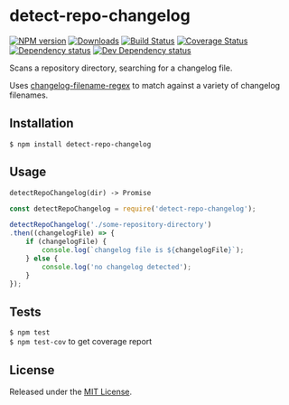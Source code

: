 # detect-repo-changelog

[![NPM version][npm-image]][npm-url] [![Downloads][downloads-image]][npm-url] [![Build Status][travis-image]][travis-url] [![Coverage Status][coveralls-image]][coveralls-url] [![Dependency status][david-dm-image]][david-dm-url] [![Dev Dependency status][david-dm-dev-image]][david-dm-dev-url]

[npm-url]:https://npmjs.org/package/detect-repo-changelog
[downloads-image]:http://img.shields.io/npm/dm/detect-repo-changelog.svg
[npm-image]:http://img.shields.io/npm/v/detect-repo-changelog.svg
[travis-url]:https://travis-ci.org/IndigoUnited/node-detect-repo-changelog
[travis-image]:http://img.shields.io/travis/IndigoUnited/node-detect-repo-changelog/master.svg
[coveralls-url]:https://coveralls.io/r/IndigoUnited/node-detect-repo-changelog
[coveralls-image]:https://img.shields.io/coveralls/IndigoUnited/node-detect-repo-changelog/master.svg
[david-dm-url]:https://david-dm.org/IndigoUnited/node-detect-repo-changelog
[david-dm-image]:https://img.shields.io/david/IndigoUnited/node-detect-repo-changelog.svg
[david-dm-dev-url]:https://david-dm.org/IndigoUnited/node-detect-repo-changelog#info=devDependencies
[david-dm-dev-image]:https://img.shields.io/david/dev/IndigoUnited/node-detect-repo-changelog.svg

Scans a repository directory, searching for a changelog file.

Uses [changelog-filename-regex](https://github.com/shinnn/changelog-filename-regex) to match against a variety of changelog filenames.


## Installation

`$ npm install detect-repo-changelog`


## Usage

`detectRepoChangelog(dir) -> Promise`

```js
const detectRepoChangelog = require('detect-repo-changelog');

detectRepoChangelog('./some-repository-directory')
.then((changelogFile) => {
    if (changelogFile) {
        console.log(`changelog file is ${changelogFile}`);
    } else {
        console.log('no changelog detected');
    }
});
```


## Tests

`$ npm test`   
`$ npm test-cov` to get coverage report


## License

Released under the [MIT License](http://www.opensource.org/licenses/mit-license.php).
